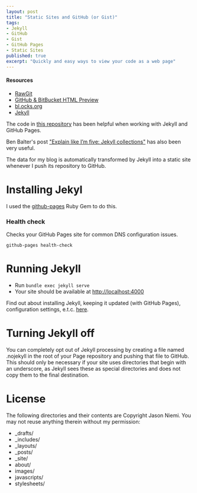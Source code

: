 ```yaml
---
layout: post
title: "Static Sites and GitHub (or Gist)"
tags:
- Jekyll
- GitHub
- Gist
- GitHub Pages
- Static Sites
published: true
excerpt: "Quickly and easy ways to view your code as a web page"
---
```

#### Resources
- [RawGit](http://rawgit.com/)
- [GitHub & BitBucket HTML Preview](https://htmlpreview.github.io/)
- [bl.ocks.org](http://bl.ocks.org/)
- [Jekyll](http://jekyllrb.com/)

The code in [this repository](https://github.com/github/choosealicense.com)
has been helpful when working with Jekyll and GitHub Pages.

Ben Balter's post ["Explain like I’m five: Jekyll collections"](http://ben.balter.com/2015/02/20/jekyll-collections/)
has also been very useful.

The data for my blog is automatically transformed by Jekyll into a static site
whenever I push its repository to GitHub.

# Installing Jekyl
I used the [github-pages](https://github.com/github/pages-gem) Ruby Gem to do this.

### Health check
Checks your GitHub Pages site for common DNS configuration issues.

`github-pages health-check`

# Running Jekyll
* Run `bundle exec jekyll serve`
* Your site should be available at [http://localhost:4000](http://localhost:4000)

Find out about installing Jekyll, keeping it updated (with GitHub Pages), configuration settings, e.t.c. [here](https://help.github.com/articles/using-jekyll-with-pages/).

# Turning Jekyll off
You can completely opt out of Jekyll processing by creating a file named .nojekyll in the root of your Page repository and pushing that file to GitHub. This should only be necessary if your site uses directories that begin with an underscore, as Jekyll sees these as special directories and does not copy them to the final destination.

# License
The following directories and their contents are Copyright Jason Niemi. You may not reuse anything therein without my permission:
* _drafts/
* _includes/
* _layouts/
* _posts/
* _site/
* about/
* images/
* javascripts/
* stylesheets/
